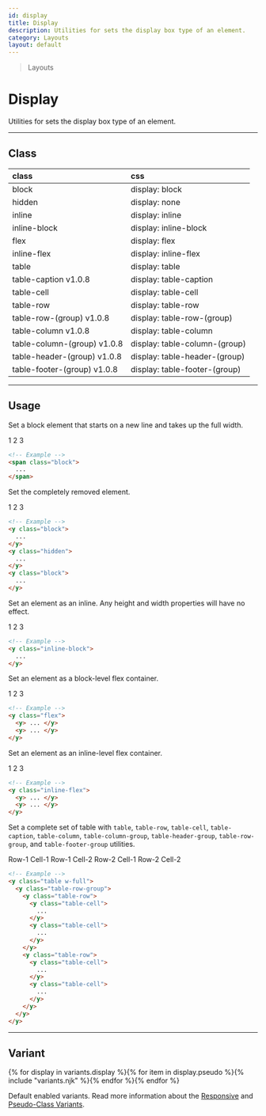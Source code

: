 ```yaml
---
id: display
title: Display
description: Utilities for sets the display box type of an element.
category: Layouts
layout: default
---
```


> Layouts

# Display

Utilities for sets the display box type of an element.

---

## Class

| <span class="px-3 py-1 text-white (dark)text-charcoal-100 bg-charcoal-100 (dark)bg-gray-600 rounded-full">class</span> | <span class="px-3 py-1 text-white (dark)text-charcoal-100 bg-charcoal-100 (dark)bg-gray-600 rounded-full">css</span> |
|:--|:--|
| block | display: block |
| hidden | display: none |
| inline | display: inline |
| inline-block | display: inline-block |
| flex | display: flex |
| inline-flex | display: inline-flex |
| table | display: table |
| table-caption <span class="ml-1 px-2 py-1 text-sm text-gray-600 (dark)text-charcoal-100 bg-gray-300 (dark)bg-gray-600">v1.0.8</span> | display: table-caption |
| table-cell | display: table-cell |
| table-row | display: table-row |
| table-row-(group) <span class="ml-1 px-2 py-1 text-sm text-gray-600 (dark)text-charcoal-100 bg-gray-300 (dark)bg-gray-600">v1.0.8</span> | display: table-row-(group) |
| table-column <span class="ml-1 px-2 py-1 text-sm text-gray-600 (dark)text-charcoal-100 bg-gray-300 (dark)bg-gray-600">v1.0.8</span> | display: table-column |
| table-column-(group) <span class="ml-1 px-2 py-1 text-sm text-gray-600 (dark)text-charcoal-100 bg-gray-300 (dark)bg-gray-600">v1.0.8</span> | display: table-column-(group) |
| table-header-(group) <span class="ml-1 px-2 py-1 text-sm text-gray-600 (dark)text-charcoal-100 bg-gray-300 (dark)bg-gray-600">v1.0.8</span> | display: table-header-(group) |
| table-footer-(group) <span class="ml-1 px-2 py-1 text-sm text-gray-600 (dark)text-charcoal-100 bg-gray-300 (dark)bg-gray-600">v1.0.8</span> | display: table-footer-(group) |

---

## Usage

Set a block element that starts on a new line and takes up the full width.

<y class="p-4 my-2 mx-auto w-64 bg-gray-400">
  <y class="flex bg-gray-600">
    <span class="block py-2 w-full bg-gray-500 text-center text-gray-600">
      1
    </span>
    <span class="block py-2 w-full bg-gray-600 text-center text-gray-100">
      2
    </span>
    <span class="block py-2 w-full bg-gray-500 text-center text-gray-600">
      3
    </span>
  </y>
</y>

```html
<!-- Example -->
<span class="block">
  ...
</span>
```

Set the completely removed element.

<y class="p-4 my-2 mx-auto w-64 bg-gray-400">
  <y class="flex bg-red-300">
    <y class="block py-2 w-full bg-gray-500 text-center text-gray-600">
      1
    </y>
    <y class="hidden py-2 w-full bg-gray-500 text-center text-gray-100">
      2
    </y>
    <y class="block py-2 w-full bg-gray-500 text-center text-gray-600">
      3
    </y>
  </y>
</y>

```html
<!-- Example -->
<y class="block">
  ...
</y>
<y class="hidden">
  ...
</y>
<y class="block">
  ...
</y>
```

Set an element as an inline. Any height and width properties will have no effect.

<y class="p-4 my-2 mx-auto w-64 bg-gray-400">
  <y class="bg-gray-600">
    <y class="inline-block m-2 px-4 py-2 bg-gray-500 text-gray-600">1</y>
    <y class="inline-block m-2 px-4 py-2 bg-gray-500 text-gray-600">2</y>
    <y class="inline-block m-2 px-4 py-2 bg-gray-500 text-gray-600">3</y>
  </y>
</y>

```html
<!-- Example -->
<y class="inline-block">
  ...
</y>
```

Set an element as a block-level flex container.

<y class="p-4 my-2 mx-auto w-64 bg-gray-400">
  <y class="flex bg-gray-600">
    <y class="w-full m-2 px-4 py-2 bg-gray-500 text-gray-100 text-center">1</y>
    <y class="w-full m-2 px-4 py-2 bg-gray-500 text-gray-100 text-center">2</y>
    <y class="w-full m-2 px-4 py-2 bg-gray-500 text-gray-100 text-center">3</y>
  </y>
</y>

```html
<!-- Example -->
<y class="flex">
  <y> ... </y>
  <y> ... </y>
</y>
```

Set an element as an inline-level flex container.

<y class="p-4 my-2 mx-auto w-64 bg-gray-400">
  <y class="inline-flex bg-gray-600">
    <y class="w-full m-2 px-4 py-2 bg-gray-500 text-gray-100 text-center">1</y>
    <y class="w-full m-2 px-4 py-2 bg-gray-500 text-gray-100 text-center">2</y>
    <y class="w-full m-2 px-4 py-2 bg-gray-500 text-gray-100 text-center">3</y>
  </y>
</y>

```html
<!-- Example -->
<y class="inline-flex">
  <y> ... </y>
  <y> ... </y>
</y>
```

Set a complete set of table with `table`, `table-row`, `table-cell`, `table-caption`, `table-column`, `table-column-group`, `table-header-group`, `table-row-group`, and `table-footer-group` utilities.

<y class="p-4 my-2 mx-auto max-w-lg bg-gray-400">
  <y class="table w-full">
    <y class="table-row-group">
      <y class="table-row">
        <y class="table-cell bg-gray-500 text-gray-700 px-4 py-2 text-sm">
          Row-1 Cell-1
        </y>
        <y class="table-cell bg-gray-300 text-gray-700 px-4 py-2 text-sm">
          Row-1 Cell-2
        </y>
      </y>
      <y class="table-row">
        <y class="table-cell bg-gray-300 text-gray-700 px-4 py-2 text-sm">
          Row-2 Cell-1
        </y>
        <y class="table-cell bg-gray-500 text-gray-700 px-4 py-2 text-sm">
          Row-2 Cell-2
        </y>
      </y>
    </y>
  </y>
</y>

```html
<!-- Example -->
<y class="table w-full">
  <y class="table-row-group">
    <y class="table-row">
      <y class="table-cell">
        ...
      </y>
      <y class="table-cell">
        ...
      </y>
    </y>
    <y class="table-row">
      <y class="table-cell">
        ...
      </y>
      <y class="table-cell">
        ...
      </y>
    </y>
  </y>
</y>
```

---

## Variant

<y class="flex flex-gap-2 flex-wrap justify-start items-center">{% for display in variants.display %}{% for item in display.pseudo %}{% include "variants.njk" %}{% endfor %}{% endfor %}</y>

Default enabled variants. Read more information about the [Responsive](/responsive) and [Pseudo-Class Variants](/pseudo-class-variants/).